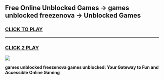 
## Free Online Unblocked Games → games unblocked freezenova → Unblocked Games
<h3>
<a href="https://premium.freeplayer.one?title=games_unblocked_freezenova&ref=21F">CLICK TO PLAY</a></h3>
<hr>

<h3>
<a href="https://premium.freeplayer.one?title=games_unblocked_freezenova&ref=21F">CLICK 2 PLAY</a>
  
</h3>

<a href="https://premium.freeplayer.one?title=games_unblocked_freezenova&ref=21F/"><img src="https://clearcache.store/games.png"></a>


**games unblocked freezenova games unblocked: Your Gateway to Fun and Accessible Online Gaming**
